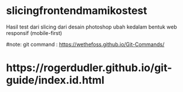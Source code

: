 # slicingfrontendmamikostest
Hasil test dari slicing dari desain photoshop ubah kedalam bentuk web responsif (mobile-first)


#note:
git command : https://wethefoss.github.io/Git-Commands/
<h1>https://rogerdudler.github.io/git-guide/index.id.html</h1>
